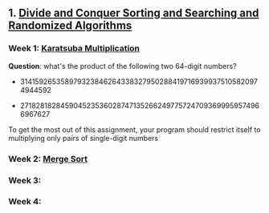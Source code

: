 ## 1. [Divide and Conquer Sorting and Searching and Randomized Algorithms](https://www.coursera.org/learn/algorithms-divide-conquer/home/welcome)

### Week 1: [Karatsuba Multiplication](https://github.com/keithpink/algorithms_specialization/blob/main/Divide_and_Conquer_Sorting_and_Searching_and_Randomized_Algorithms/KM.py)

**Question**: what's the product of the following two 64-digit numbers?

- 3141592653589793238462643383279502884197169399375105820974944592

- 2718281828459045235360287471352662497757247093699959574966967627

To get the most out of this assignment, your program should restrict itself to multiplying only pairs of single-digit numbers


### Week 2: [Merge Sort]()

### Week 3:

### Week 4:
